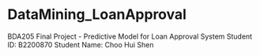 # DataMining_LoanApproval
BDA205 Final Project - Predictive Model for Loan Approval System
Student ID: B2200870
Student Name: Choo Hui Shen
